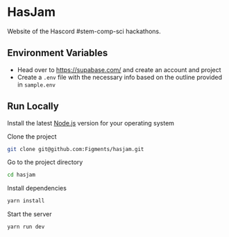 # HasJam

Website of the Hascord #stem-comp-sci hackathons.

## Environment Variables

- Head over to https://supabase.com/ and create an account and project
- Create a `.env` file with the necessary info based on the outline provided in `sample.env`

## Run Locally

Install the latest [Node.js](https://nodejs.org/en/) version for your operating system

Clone the project

 ```bash
 git clone git@github.com:Figments/hasjam.git
 ```

Go to the project directory

 ```bash
 cd hasjam
 ```

Install dependencies

 ```bash
 yarn install
 ```

Start the server

 ```bash
 yarn run dev
 ```
